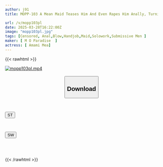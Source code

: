 ```yaml
---
author: j91
title: MOPP-103 A Mean Maid Teases Him And Even Rapes Him Anally, Turning Him Into A Complete Pet. Male Orgasm! M-man House Amami Mea

url: /v/mopp103pl
date: 2025-03-28T16:22:00Z
image: "mopp103pl.jpg"
tags: [Censored, Anal,Blow,Handjob,Maid,Solowork,Submissive Men	]
maker: [ M O Paradise  ]
actress: [ Amami Mea]
---
```



{{< rawhtml >}}

<div class="video" data-videoid="zKyXAX14BLukxQ">
    <a href="javascript:;">
        <img src="/v/mopp103pl/mopp103pl.jpg" width="WIDTH" height="HEIGHT" alt="mopp103pl.mp4" loading="lazy">
    </a>
</div>

<script type="text/javascript" src="https://j91.asia/asset/on-demand-st.js"></script>

<br>
  <link rel="stylesheet" href="https://j91.asia/asset/bs5.css">
  
  <center>
  <button class="btn btn-primary" type="button" data-bs-toggle="collapse" data-bs-target=".multi-collapse" aria-expanded="false" aria-controls="multiCollapseExample1 multiCollapseExample2"><h2>Download</h2></button></center>
</p>
<div class="row">
  <div class="col">
    <div class="collapse multi-collapse" id="multiCollapseExample1">
      <div class="card card-body">
	      	      <br>
<div class="buttons">  
<p><a href="/v/mopp103pl/st.html" target="_blank"><button class="btn-hover color-3"><i class="fa fa-download"></i> ST</button></a></p></div>
    </div>
  </div>
</div>
  <div class="col">
    <div class="collapse multi-collapse" id="multiCollapseExample2">
      <div class="card card-body">
	      <br>
<div class="buttons">
<p><a href="/v/mopp103pl/sw.html" target="_blank"><button class="btn-hover color-2"><i class="fa fa-download"></i> SW</button></a></p></div>
<br><br>
      </div>
    </div>
  </div>
</div>

{{< /rawhtml >}}
